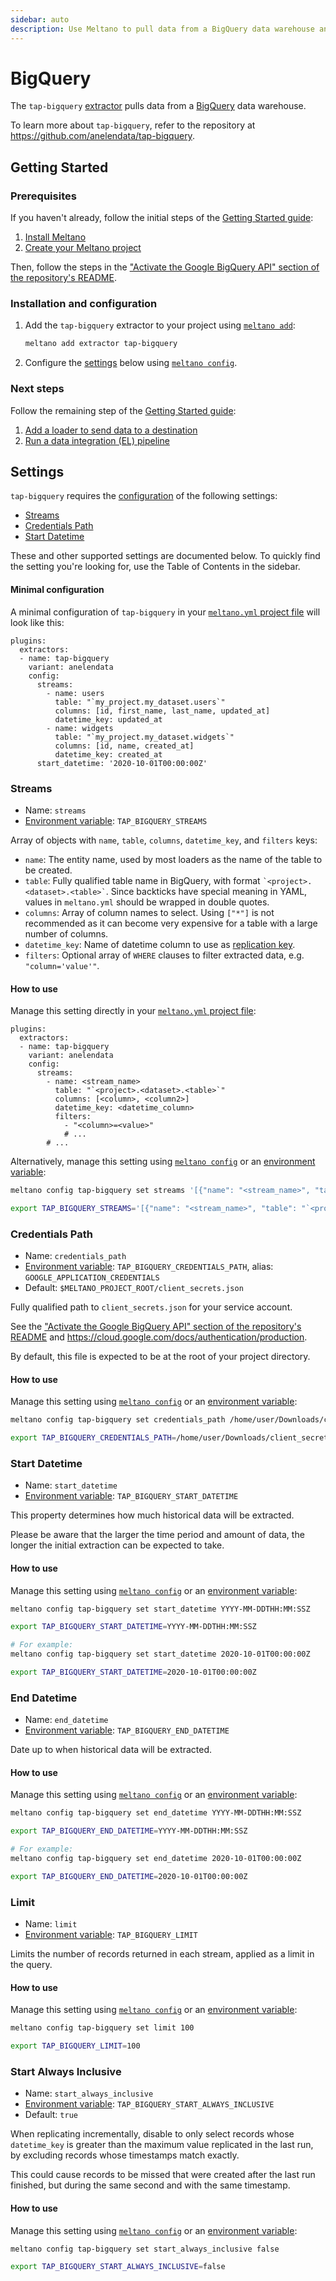 ```yaml
---
sidebar: auto
description: Use Meltano to pull data from a BigQuery data warehouse and load it into Snowflake, PostgreSQL, and more
---
```


# BigQuery

The `tap-bigquery` [extractor](/plugins/extractors/) pulls data from a [BigQuery](https://cloud.google.com/bigquery) data warehouse.

To learn more about `tap-bigquery`, refer to the repository at <https://github.com/anelendata/tap-bigquery>.

## Getting Started

### Prerequisites

If you haven't already, follow the initial steps of the [Getting Started guide](/docs/getting-started.html):

1. [Install Meltano](/docs/getting-started.html#install-meltano)
1. [Create your Meltano project](/docs/getting-started.html#create-your-meltano-project)

Then, follow the steps in the ["Activate the Google BigQuery API" section of the repository's README](https://github.com/anelendata/tap-bigquery#step-1-activate-the-google-bigquery-api).

### Installation and configuration

1. Add the `tap-bigquery` extractor to your project using [`meltano add`](/docs/command-line-interface.html#add):

    ```bash
    meltano add extractor tap-bigquery
    ```

1. Configure the [settings](#settings) below using [`meltano config`](/docs/command-line-interface.html#config).

### Next steps

Follow the remaining step of the [Getting Started guide](/docs/getting-started.html):

1. [Add a loader to send data to a destination](/docs/getting-started.html#add-a-loader-to-send-data-to-a-destination)
1. [Run a data integration (EL) pipeline](/docs/getting-started.html#run-a-data-integration-el-pipeline)

## Settings

`tap-bigquery` requires the [configuration](/docs/configuration.html) of the following settings:

- [Streams](#streams)
- [Credentials Path](#credentials-path)
- [Start Datetime](#start-datetime)

These and other supported settings are documented below.
To quickly find the setting you're looking for, use the Table of Contents in the sidebar.

#### Minimal configuration

A minimal configuration of `tap-bigquery` in your [`meltano.yml` project file](/docs/project.html#meltano-yml-project-file) will look like this:

```yml{5-15}
plugins:
  extractors:
  - name: tap-bigquery
    variant: anelendata
    config:
      streams:
        - name: users
          table: "`my_project.my_dataset.users`"
          columns: [id, first_name, last_name, updated_at]
          datetime_key: updated_at
        - name: widgets
          table: "`my_project.my_dataset.widgets`"
          columns: [id, name, created_at]
          datetime_key: created_at
      start_datetime: '2020-10-01T00:00:00Z'
```

### Streams

- Name: `streams`
- [Environment variable](/docs/configuration.html#configuring-settings): `TAP_BIGQUERY_STREAMS`

Array of objects with `name`, `table`, `columns`, `datetime_key`, and `filters` keys:

- `name`: The entity name, used by most loaders as the name of the table to be created.
- `table`: Fully qualified table name in BigQuery, with format `` `<project>.<dataset>.<table>` ``. Since backticks have special meaning in YAML, values in `meltano.yml` should be wrapped in double quotes.
- `columns`: Array of column names to select. Using `["*"]` is not recommended as it can become very expensive for a table with a large number of columns.
- `datetime_key`: Name of datetime column to use as [replication key](/docs/integration.html#replication-key).
- `filters`: Optional array of `WHERE` clauses to filter extracted data, e.g. `"column='value'"`.

#### How to use

Manage this setting directly in your [`meltano.yml` project file](/docs/project.html#meltano-yml-project-file):

```yml{5-14}
plugins:
  extractors:
  - name: tap-bigquery
    variant: anelendata
    config:
      streams:
        - name: <stream_name>
          table: "`<project>.<dataset>.<table>`"
          columns: [<column>, <column2>]
          datetime_key: <datetime_column>
          filters:
            - "<column>=<value>"
            # ...
        # ...
```

Alternatively, manage this setting using [`meltano config`](/docs/command-line-interface.html#config) or an [environment variable](/docs/configuration.html#configuring-settings):

```bash
meltano config tap-bigquery set streams '[{"name": "<stream_name>", "table": "`<project>.<dataset>.<table>`", "columns": ["<column>", ...], "date_time_key": "<datetime_column>", "filters": [...]}, ...]'

export TAP_BIGQUERY_STREAMS='[{"name": "<stream_name>", "table": "`<project>.<dataset>.<table>`", "columns": ["<column>", ...], "date_time_key": "<datetime_column>", "filters": [...]}, ...]'
```

### Credentials Path

- Name: `credentials_path`
- [Environment variable](/docs/configuration.html#configuring-settings): `TAP_BIGQUERY_CREDENTIALS_PATH`, alias: `GOOGLE_APPLICATION_CREDENTIALS`
- Default: `$MELTANO_PROJECT_ROOT/client_secrets.json`

Fully qualified path to `client_secrets.json` for your service account.

See the ["Activate the Google BigQuery API" section of the repository's README](https://github.com/anelendata/tap-bigquery#step-1-activate-the-google-bigquery-api) and <https://cloud.google.com/docs/authentication/production>.

By default, this file is expected to be at the root of your project directory.

#### How to use

Manage this setting using [`meltano config`](/docs/command-line-interface.html#config) or an [environment variable](/docs/configuration.html#configuring-settings):

```bash
meltano config tap-bigquery set credentials_path /home/user/Downloads/client_secrets.json

export TAP_BIGQUERY_CREDENTIALS_PATH=/home/user/Downloads/client_secrets.json
```

### Start Datetime

- Name: `start_datetime`
- [Environment variable](/docs/configuration.html#configuring-settings): `TAP_BIGQUERY_START_DATETIME`

This property determines how much historical data will be extracted.

Please be aware that the larger the time period and amount of data, the longer the initial extraction can be expected to take.

#### How to use

Manage this setting using [`meltano config`](/docs/command-line-interface.html#config) or an [environment variable](/docs/configuration.html#configuring-settings):

```bash
meltano config tap-bigquery set start_datetime YYYY-MM-DDTHH:MM:SSZ

export TAP_BIGQUERY_START_DATETIME=YYYY-MM-DDTHH:MM:SSZ

# For example:
meltano config tap-bigquery set start_datetime 2020-10-01T00:00:00Z

export TAP_BIGQUERY_START_DATETIME=2020-10-01T00:00:00Z
```

### End Datetime

- Name: `end_datetime`
- [Environment variable](/docs/configuration.html#configuring-settings): `TAP_BIGQUERY_END_DATETIME`

Date up to when historical data will be extracted.

#### How to use

Manage this setting using [`meltano config`](/docs/command-line-interface.html#config) or an [environment variable](/docs/configuration.html#configuring-settings):

```bash
meltano config tap-bigquery set end_datetime YYYY-MM-DDTHH:MM:SSZ

export TAP_BIGQUERY_END_DATETIME=YYYY-MM-DDTHH:MM:SSZ

# For example:
meltano config tap-bigquery set end_datetime 2020-10-01T00:00:00Z

export TAP_BIGQUERY_END_DATETIME=2020-10-01T00:00:00Z
```

### Limit

- Name: `limit`
- [Environment variable](/docs/configuration.html#configuring-settings): `TAP_BIGQUERY_LIMIT`

Limits the number of records returned in each stream, applied as a limit in the query.

#### How to use

Manage this setting using [`meltano config`](/docs/command-line-interface.html#config) or an [environment variable](/docs/configuration.html#configuring-settings):

```bash
meltano config tap-bigquery set limit 100

export TAP_BIGQUERY_LIMIT=100
```

### Start Always Inclusive

- Name: `start_always_inclusive`
- [Environment variable](/docs/configuration.html#configuring-settings): `TAP_BIGQUERY_START_ALWAYS_INCLUSIVE`
- Default: `true`

When replicating incrementally, disable to only select records whose `datetime_key` is greater than the maximum value replicated in the last run, by excluding records whose timestamps match exactly.

This could cause records to be missed that were created after the last run finished, but during the same second and with the same timestamp.

#### How to use

Manage this setting using [`meltano config`](/docs/command-line-interface.html#config) or an [environment variable](/docs/configuration.html#configuring-settings):

```bash
meltano config tap-bigquery set start_always_inclusive false

export TAP_BIGQUERY_START_ALWAYS_INCLUSIVE=false
```
